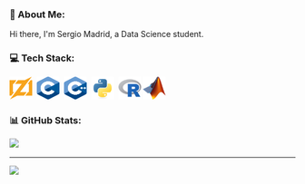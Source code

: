 ### 💫 About Me:
Hi there, I'm Sergio Madrid, a Data Science student.


### 💻 Tech Stack:
<div>
  <img src="icons/zig.svg" title="Zig" alt="Zig" width="40" height="40"/>&nbsp;
  <img src="icons/c.svg" title="C" alt="C" width="40" height="40"/>&nbsp;
  <img src="icons/c++.svg" title="C++" alt="C++" width="40" height="40"/>&nbsp;
  <img src="icons/python.svg" title="Python" alt="Python" width="40" height="40"/>&nbsp;
  <img src="icons/r.svg" title="R" alt="R" width="40" height="40"/>
  <img src="icons/matlab.png" title="Matlab" alt="Matlab" width="40" height="40"/>
</div>

### 📊 GitHub Stats:
![](https://github-readme-stats.vercel.app/api/top-langs/?username=srmadrid&theme=dark&hide_border=false&include_all_commits=true&count_private=true&layout=compact)

---
[![](https://visitcount.itsvg.in/api?id=srmadrid&icon=0&color=12)](https://visitcount.itsvg.in)
